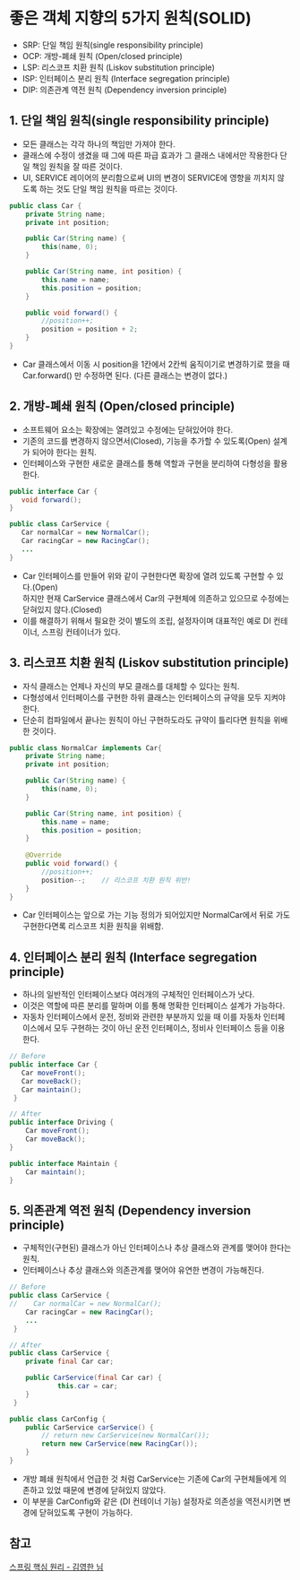 # 좋은 객체 지향의 5가지 원칙(SOLID)
 
- SRP: 단일 책임 원칙(single responsibility principle)
- OCP: 개방-폐쇄 원칙 (Open/closed principle)
- LSP: 리스코프 치환 원칙 (Liskov substitution principle)
- ISP: 인터페이스 분리 원칙 (Interface segregation principle)
- DIP: 의존관계 역전 원칙 (Dependency inversion principle)

## 1. 단일 책임 원칙(single responsibility principle)
 - 모든 클래스는 각각 하나의 책임만 가져야 한다.
 - 클래스에 수정이 생겼을 때 그에 따른 파급 효과가 그 클래스 내에서만 작용한다 단일 책임 원칙을 잘 따른 것이다.
 - UI, SERVICE 레이어의 분리함으로써 UI의 변경이 SERVICE에 영향을 끼치지 않도록 하는 것도 단일 책임 원칙을 따르는 것이다.
```java
public class Car {
    private String name;
    private int position;

    public Car(String name) {
        this(name, 0);
    }

    public Car(String name, int position) {
        this.name = name;
        this.position = position;
    }

    public void forward() {
        //position++;
        position = position + 2;
    }
}
   ```
 - Car 클래스에서 이동 시 position을 1칸에서 2칸씩 움직이기로 변경하기로 했을 때 Car.forward() 만 수정하면 된다. (다른 클래스는 변경이 없다.)
 
## 2. 개방-폐쇄 원칙 (Open/closed principle)
 - 소프트웨어 요소는 확장에는 열려있고 수정에는 닫혀있어야 한다.
 - 기존의 코드를 변경하지 않으면서(Closed), 기능을 추가할 수 있도록(Open) 설계가 되어야 한다는 원칙.
 - 인터페이스와 구현한 새로운 클래스를 통해 역할과 구현을 분리하여 다형성을 활용한다.
 ```java
 public interface Car {
    void forward();
 }
 
 public class CarService {
    Car normalCar = new NormalCar();
    Car racingCar = new RacingCar();
    ...
 }
 ```
  - Car 인터페이스를 만들어 위와 같이 구현한다면 확장에 열려 있도록 구현할 수 있다.(Open)  
    하지만 현재 CarService 클래스에서 Car의 구현체에 의존하고 있으므로 수정에는 닫혀있지 않다.(Closed) 
  - 이를 해결하기 위해서 필요한 것이 별도의 조립, 설정자이며 대표적인 예로 DI 컨테이너, 스프링 컨테이너가 있다.
  
## 3. 리스코프 치환 원칙 (Liskov substitution principle)
 - 자식 클래스는 언제나 자신의 부모 클래스를 대체할 수 있다는 원칙.
 - 다형성에서 인터페이스를 구현한 하위 클래스는 인터페이스의 규약을 모두 지켜야 한다.
 - 단순히 컴파일에서 끝나는 원칙이 아닌 구현하도라도 규약이 틀리다면 원칙을 위배한 것이다.  
```java
public class NormalCar implements Car{
    private String name;
    private int position;

    public Car(String name) {
        this(name, 0);
    }

    public Car(String name, int position) {
        this.name = name;
        this.position = position;
    }
    
    @Override
    public void forward() {
        //position++;
        position--;    // 리스코프 치환 원칙 위반!
    }
}
   ```
  - Car 인터페이스는 앞으로 가는 기능 정의가 되어있지만 NormalCar에서 뒤로 가도 구현한다면록 리스코프 치환 원칙을 위배함.
  
## 4. 인터페이스 분리 원칙 (Interface segregation principle) 
 - 하나의 일반적인 인터페이스보다 여러개의 구체적인 인터페이스가 낫다.
 - 이것은 역할에 따른 분리를 말하며 이를 통해 명확한 인터페이스 설계가 가능하다.
 - 자동차 인터페이스에서 운전, 정비와 관련한 부분까지 있을 때 이를 자동차 인터페이스에서 모두 구현하는 것이 아닌 운전 인터페이스, 정비사 인터페이스 등을 이용한다.
 ```java
 // Before
 public interface Car {
    Car moveFront();
    Car moveBack();
    Car maintain();
  }
 
 // After
 public interface Driving {
     Car moveFront();
     Car moveBack();
 }
 
 public interface Maintain {
     Car maintain();
 }
 ```

## 5. 의존관계 역전 원칙 (Dependency inversion principle)
 - 구체적인(구현된) 클래스가 아닌 인터페이스나 추상 클래스와 관계를 맺어야 한다는 원칙.
 - 인터페이스나 추상 클래스와 의존관계를 맺어야 유연한 변경이 가능해진다.
```java
// Before
public class CarService {
//    Car normalCar = new NormalCar();
    Car racingCar = new RacingCar();
    ...
 }

// After
public class CarService {
    private final Car car;

    public CarService(final Car car) {
            this.car = car;
    }
 }

public class CarConfig {
    public CarService carService() {
        // return new CarService(new NormalCar());
        return new CarService(new RacingCar());
    }
}
```
 - 개방 폐쇄 원칙에서 언급한 것 처럼 CarService는 기존에 Car의 구현체들에게 의존하고 있었 때문에 변경에 닫혀있지 않았다.
 - 이 부분을 CarConfig와 같은 (DI 컨테이너 기능) 설정자로 의존성을 역전시키면 변경에 닫혀있도록 구현이 가능하다. 

## 참고
[스프링 핵심 원리 - 김영한 님](https://www.inflearn.com/course/%EC%8A%A4%ED%94%84%EB%A7%81-%ED%95%B5%EC%8B%AC-%EC%9B%90%EB%A6%AC-%EA%B8%B0%EB%B3%B8%ED%8E%B8/dashboard)
